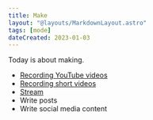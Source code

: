 ```yaml
---
title: Make
layout: "@layouts/MarkdownLayout.astro"
tags: [mode]
dateCreated: 2023-01-03
---
```


Today is about making.

- [Recording YouTube videos](/mode/record-youtube-video)
- [Recording short videos](/mode/record-short-video)
- [Stream](/mode/stream)
- Write posts
- Write social media content
